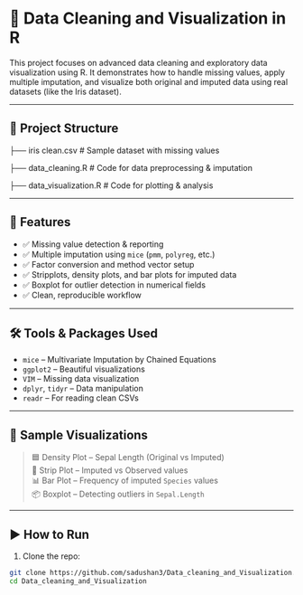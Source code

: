 # 🧹 Data Cleaning and Visualization in R

This project focuses on advanced data cleaning and exploratory data visualization using R. It demonstrates how to handle missing values, apply multiple imputation, and visualize both original and imputed data using real datasets (like the Iris dataset).

---

## 📁 Project Structure
├── iris clean.csv # Sample dataset with missing values

├── data_cleaning.R # Code for data preprocessing & imputation

├── data_visualization.R # Code for plotting & analysis


---

## 🚀 Features

- ✅ Missing value detection & reporting  
- ✅ Multiple imputation using `mice` (`pmm`, `polyreg`, etc.)
- ✅ Factor conversion and method vector setup
- ✅ Stripplots, density plots, and bar plots for imputed data
- ✅ Boxplot for outlier detection in numerical fields
- ✅ Clean, reproducible workflow

---

## 🛠️ Tools & Packages Used

- `mice` – Multivariate Imputation by Chained Equations  
- `ggplot2` – Beautiful visualizations  
- `VIM` – Missing data visualization  
- `dplyr`, `tidyr` – Data manipulation  
- `readr` – For reading clean CSVs

---

## 📸 Sample Visualizations

> 🟦 Density Plot – Sepal Length (Original vs Imputed)  
> 🔴 Strip Plot – Imputed vs Observed values  
> 📊 Bar Plot – Frequency of imputed `Species` values  
> 📦 Boxplot – Detecting outliers in `Sepal.Length`

---

## ▶️ How to Run

1. Clone the repo:
```bash
git clone https://github.com/sadushan3/Data_cleaning_and_Visualization.git
cd Data_cleaning_and_Visualization

